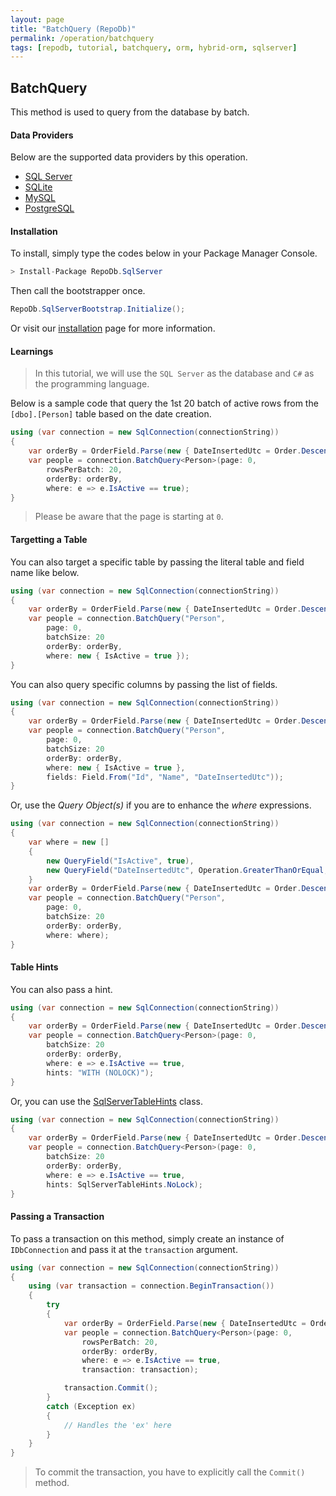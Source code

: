```yaml
---
layout: page
title: "BatchQuery (RepoDb)"
permalink: /operation/batchquery
tags: [repodb, tutorial, batchquery, orm, hybrid-orm, sqlserver]
---
```


## BatchQuery

This method is used to query from the database by batch.

#### Data Providers

Below are the supported data providers by this operation.

- [SQL Server](https://www.nuget.org/packages/RepoDb.SqlServer)
- [SQLite](https://www.nuget.org/packages/RepoDb.SqLite)
- [MySQL](https://www.nuget.org/packages/RepoDb.MySql)
- [PostgreSQL](https://www.nuget.org/packages/RepoDb.PostgreSql)

#### Installation

To install, simply type the codes below in your Package Manager Console.

```csharp
> Install-Package RepoDb.SqlServer
```

Then call the bootstrapper once.

```csharp
RepoDb.SqlServerBootstrap.Initialize();
```

Or visit our [installation](/tutorials/installation) page for more information.

#### Learnings

> In this tutorial, we will use the `SQL Server` as the database and `C#` as the programming language.

Below is a sample code that query the 1st 20 batch of active rows from the `[dbo].[Person]` table based on the date creation.

```csharp
using (var connection = new SqlConnection(connectionString))
{
	var orderBy = OrderField.Parse(new { DateInsertedUtc = Order.Descending });
	var people = connection.BatchQuery<Person>(page: 0,
		rowsPerBatch: 20,
		orderBy: orderBy,
		where: e => e.IsActive == true);
}
```

> Please be aware that the page is starting at `0`.

#### Targetting a Table

You can also target a specific table by passing the literal table and field name like below.

```csharp
using (var connection = new SqlConnection(connectionString))
{
	var orderBy = OrderField.Parse(new { DateInsertedUtc = Order.Descending })
	var people = connection.BatchQuery("Person",
		page: 0,
		batchSize: 20
		orderBy: orderBy,
		where: new { IsActive = true });
}
```

You can also query specific columns by passing the list of fields.

```csharp
using (var connection = new SqlConnection(connectionString))
{
	var orderBy = OrderField.Parse(new { DateInsertedUtc = Order.Descending })
	var people = connection.BatchQuery("Person",
		page: 0,
		batchSize: 20
		orderBy: orderBy,
		where: new { IsActive = true },
		fields: Field.From("Id", "Name", "DateInsertedUtc"));
}
```

Or, use the *Query Object(s)* if you are to enhance the *where* expressions.

```csharp
using (var connection = new SqlConnection(connectionString))
{
	var where = new []
	{
		new QueryField("IsActive", true),
		new QueryField("DateInsertedUtc", Operation.GreaterThanOrEqual, DateTime.UtcNow.Date.AddDays(-1))
	}
	var orderBy = OrderField.Parse(new { DateInsertedUtc = Order.Descending })
	var people = connection.BatchQuery("Person",
		page: 0,
		batchSize: 20
		orderBy: orderBy,
		where: where);
}
```

#### Table Hints

You can also pass a hint.

```csharp
using (var connection = new SqlConnection(connectionString))
{
	var orderBy = OrderField.Parse(new { DateInsertedUtc = Order.Descending })
	var people = connection.BatchQuery<Person>(page: 0,
		batchSize: 20
		orderBy: orderBy,
		where: e => e.IsActive == true,
		hints: "WITH (NOLOCK)");
}
```

Or, you can use the [SqlServerTableHints](/classes/SqlServerTableHints) class.

```csharp
using (var connection = new SqlConnection(connectionString))
{
	var orderBy = OrderField.Parse(new { DateInsertedUtc = Order.Descending })
	var people = connection.BatchQuery<Person>(page: 0,
		batchSize: 20
		orderBy: orderBy,
		where: e => e.IsActive == true,
		hints: SqlServerTableHints.NoLock);
}
```

#### Passing a Transaction

To pass a transaction on this method, simply create an instance of `IDbConnection` and pass it at the `transaction` argument.

```csharp
using (var connection = new SqlConnection(connectionString))
{
	using (var transaction = connection.BeginTransaction())
	{
		try
		{
			var orderBy = OrderField.Parse(new { DateInsertedUtc = Order.Descending });
			var people = connection.BatchQuery<Person>(page: 0,
				rowsPerBatch: 20,
				orderBy: orderBy,
				where: e => e.IsActive == true,
				transaction: transaction);

			transaction.Commit();
		}
		catch (Exception ex)
		{
			// Handles the 'ex' here
		}
	}
}
```

> To commit the transaction, you have to explicitly call the `Commit()` method.


